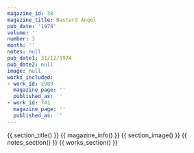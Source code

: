 ```yaml
---
magazine_id: 38
magazine_title: Bastard Angel
pub_date: '1974'
volume: ''
number: 3
month: ''
notes: null
pub_date1: 31/12/1974
pub_date2: null
image: null
works_included:
- work_id: 2989
  magazine_page: ''
  published_as: ''
- work_id: 741
  magazine_page: ''
  published_as: ''
---
```


{{ section_title() }}
{{ magazine_info() }}
{{ section_image() }}
{{ notes_section() }}
{{ works_section() }}
